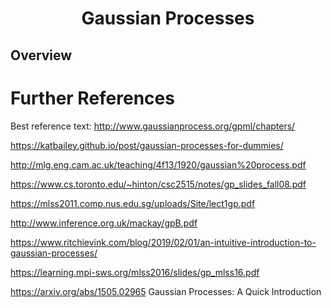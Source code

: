# <center>Gaussian Processes</center>

## Overview




# Further References
Best reference text: http://www.gaussianprocess.org/gpml/chapters/

https://katbailey.github.io/post/gaussian-processes-for-dummies/

http://mlg.eng.cam.ac.uk/teaching/4f13/1920/gaussian%20process.pdf

https://www.cs.toronto.edu/~hinton/csc2515/notes/gp_slides_fall08.pdf

https://mlss2011.comp.nus.edu.sg/uploads/Site/lect1gp.pdf

http://www.inference.org.uk/mackay/gpB.pdf

https://www.ritchievink.com/blog/2019/02/01/an-intuitive-introduction-to-gaussian-processes/

https://learning.mpi-sws.org/mlss2016/slides/gp_mlss16.pdf

https://arxiv.org/abs/1505.02965 Gaussian Processes: A Quick Introduction